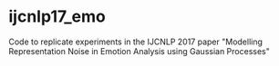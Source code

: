 # ijcnlp17_emo
Code to replicate experiments in the IJCNLP 2017 paper "Modelling Representation Noise in Emotion Analysis using Gaussian Processes"
